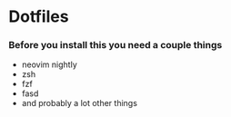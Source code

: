 # Dotfiles 

### Before you install this you need a couple things
- neovim nightly
- zsh
- fzf
- fasd
- and probably a lot other things
